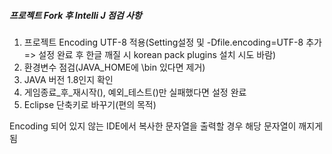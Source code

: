 ##### 프로젝트 Fork 후 Intelli J 점검 사항
1. 프로젝트 Encoding UTF-8 적용(Setting설정 및 -Dfile.encoding=UTF-8 추가 => 설정 완료 후 한글 깨질 시 korean pack plugins 설치 시도 바람)
2. 환경변수 점검(JAVA_HOME에 \bin 있다면 제거)
3. JAVA 버전 1.8인지 확인
4. 게임종료_후_재시작(), 예외_테스트()만 실패했다면 설정 완료
5.  Eclipse 단축키로 바꾸기(편의 목적)

Encoding 되어 있지 않는 IDE에서 복사한 문자열을 출력할 경우 해당 문자열이 깨지게 됨







